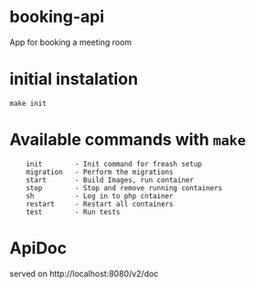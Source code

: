 # booking-api

App for booking a meeting room

# initial instalation
`make init`

# Available commands with `make`

		init        - Init command for freash setup
		migration   - Perform the migrations
		start       - Build Images, run container
		stop        - Stop and remove running containers
		sh          - Log in to php cntainer
		restart     - Restart all containers
		test        - Run tests
		
# ApiDoc
served on http://localhost:8080/v2/doc
